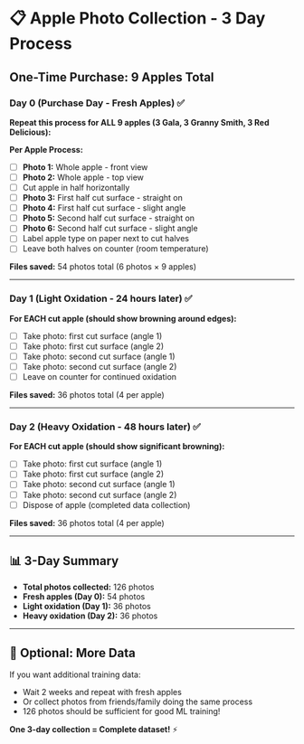 # 📋 Apple Photo Collection - 3 Day Process

## One-Time Purchase: 9 Apples Total

### Day 0 (Purchase Day - Fresh Apples) ✅
**Repeat this process for ALL 9 apples (3 Gala, 3 Granny Smith, 3 Red Delicious):**

**Per Apple Process:**
- [ ] **Photo 1:** Whole apple - front view
- [ ] **Photo 2:** Whole apple - top view
- [ ] Cut apple in half horizontally  
- [ ] **Photo 3:** First half cut surface - straight on
- [ ] **Photo 4:** First half cut surface - slight angle
- [ ] **Photo 5:** Second half cut surface - straight on
- [ ] **Photo 6:** Second half cut surface - slight angle
- [ ] Label apple type on paper next to cut halves
- [ ] Leave both halves on counter (room temperature)

**Files saved:** 54 photos total (6 photos × 9 apples)

---

### Day 1 (Light Oxidation - 24 hours later) ✅
**For EACH cut apple (should show browning around edges):**
- [ ] Take photo: first cut surface (angle 1)
- [ ] Take photo: first cut surface (angle 2)
- [ ] Take photo: second cut surface (angle 1)  
- [ ] Take photo: second cut surface (angle 2)
- [ ] Leave on counter for continued oxidation

**Files saved:** 36 photos total (4 per apple)

---

### Day 2 (Heavy Oxidation - 48 hours later) ✅
**For EACH cut apple (should show significant browning):**
- [ ] Take photo: first cut surface (angle 1)
- [ ] Take photo: first cut surface (angle 2)
- [ ] Take photo: second cut surface (angle 1)
- [ ] Take photo: second cut surface (angle 2)
- [ ] Dispose of apple (completed data collection)

**Files saved:** 36 photos total (4 per apple)

---

## 📊 3-Day Summary  
- **Total photos collected:** 126 photos
- **Fresh apples (Day 0):** 54 photos
- **Light oxidation (Day 1):** 36 photos
- **Heavy oxidation (Day 2):** 36 photos

---

## 🔄 Optional: More Data
If you want additional training data:
- Wait 2 weeks and repeat with fresh apples
- Or collect photos from friends/family doing the same process
- 126 photos should be sufficient for good ML training!

**One 3-day collection = Complete dataset!** ⚡
